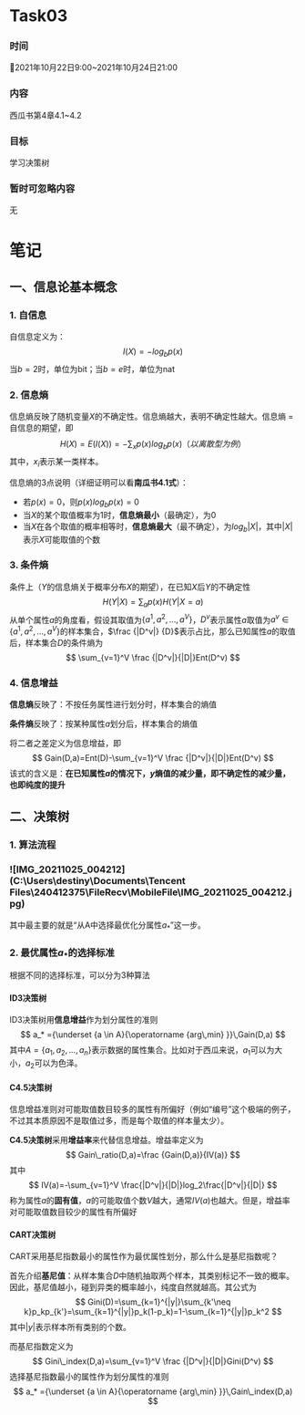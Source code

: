 # Task03

### 时间

:calendar:2021年10月22日9:00~2021年10月24日21:00

### 内容

西瓜书第4章4.1~4.2

### 目标

学习决策树

### 暂时可忽略内容

无



# 笔记

## 一、信息论基本概念

### 1. 自信息

自信息定义为：
$$
I(X)=-log_bp(x)
$$
当$b=2$时，单位为bit；当$b=e$时，单位为nat

### 2. 信息熵

信息熵反映了随机变量$X$的不确定性。信息熵越大，表明不确定性越大。信息熵 = 自信息的期望，即
$$
H(X)=E(I(X))=-\sum_x p(x)log_bp(x)（以离散型为例）
$$
其中，$x_i$表示某一类样本。

信息熵的3点说明（详细证明可以看**南瓜书4.1式**）：

- 若$p(x)=0$，则$p(x)log_bp(x)=0$
- 当$X$的某个取值概率为1时，**信息熵最小**（最确定），为0
- 当$X$在各个取值的概率相等时，**信息熵最大**（最不确定），为$log_b|X|$，其中$|X|$表示$X$可能取值的个数

### 3. 条件熵

条件上（$Y$的信息熵关于概率分布$X$的期望），在已知$X$后$Y$的不确定性
$$
H(Y|X)=\sum_a p(x)H(Y|X=a)
$$
从单个属性$a$的角度看，假设其取值为$\{ a^1,a^2,...,a^V \}$，$D^v$表示属性$a$取值为$a^v \in  \{ a^1,a^2,...,a^V \}$的样本集合，$\frac {|D^v|} {D}$表示占比，那么已知属性$a$的取值后，样本集合$D$的条件熵为
$$
\sum_{v=1}^V \frac {|D^v|}{|D|}Ent(D^v)
$$

### 4. 信息增益

**信息熵**反映了：不按任务属性进行划分时，样本集合的熵值

**条件熵**反映了：按某种属性$a$划分后，样本集合的熵值

将二者之差定义为信息增益，即
$$
Gain(D,a)=Ent(D)-\sum_{v=1}^V \frac {|D^v|}{|D|}Ent(D^v)
$$
该式的含义是：**在已知属性$a$的情况下，$y$熵值的减少量，即不确定性的减少量，也即纯度的提升**

## 二、决策树

### 1. 算法流程

### ![IMG_20211025_004212](C:\Users\destiny\Documents\Tencent Files\240412375\FileRecv\MobileFile\IMG_20211025_004212.jpg)

其中最主要的就是“从A中选择最优化分属性$a_*$”这一步。

### 2. 最优属性$a_*$的选择标准

根据不同的选择标准，可以分为3种算法

#### ID3决策树

ID3决策树用**信息增益**作为划分属性的准则
$$
a_* ={\underset {a \in A}{\operatorname {arg\,min} }}\,Gain(D,a)
$$
其中$A=\{ a_1,a_2,...,a_n \}$表示数据的属性集合。比如对于西瓜来说，$a_1$可以为大小，$a_2$可以为色泽。

#### C4.5决策树

信息增益准则对可能取值数目较多的属性有所偏好（例如“编号”这个极端的例子，不过其本质原因不是取值过多，而是每个取值的样本量太少）。

**C4.5决策树**采用**增益率**来代替信息增益。增益率定义为
$$
Gain\_ratio(D,a)=\frac {Gain(D,a)}{IV(a)}
$$
其中
$$
IV(a)=-\sum_{v=1}^V \frac{|D^v|}{|D|}log_2\frac{|D^v|}{|D|}
$$
称为属性$a$的**固有值**，$a$的可能取值个数$V$越大，通常$IV(a)$也越大。但是，增益率对可能取值数目较少的属性有所偏好

#### CART决策树

CART采用基尼指数最小的属性作为最优属性划分，那么什么是基尼指数呢？

首先介绍**基尼值**：从样本集合$D$中随机抽取两个样本，其类别标记不一致的概率。因此，基尼值越小，碰到异类的概率越小，纯度自然就越高。其公式为
$$
Gini(D)=\sum_{k=1}^{|y|}\sum_{k'\neq k}p_kp_{k'}=\sum_{k=1}^{|y|}p_k(1-p_k)=1-\sum_{k=1}^{|y|}p_k^2
$$
其中$|y|$表示样本所有类别的个数。

而基尼指数定义为
$$
Gini\_index(D,a)=\sum_{v=1}^V \frac {|D^v|}{|D|}Gini(D^v)
$$
选择基尼指数最小的属性作为划分属性的准则
$$
a_* ={\underset {a \in A}{\operatorname {arg\,min} }}\,Gain\_index(D,a)
$$
